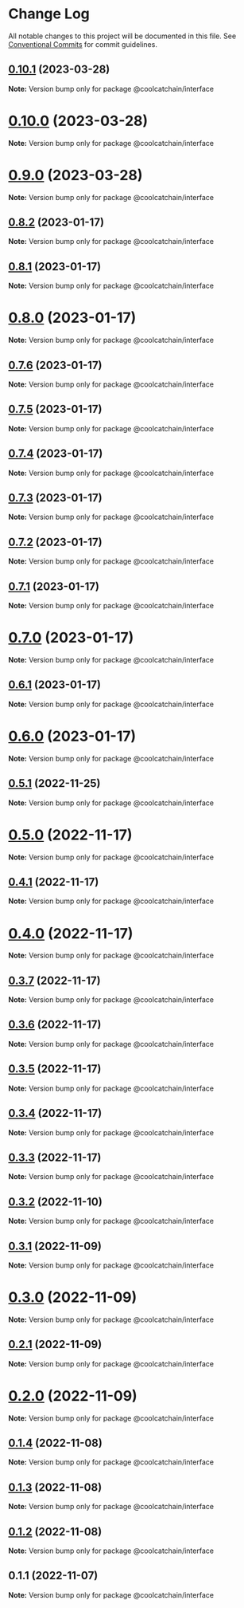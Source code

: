# Change Log

All notable changes to this project will be documented in this file.
See [Conventional Commits](https://conventionalcommits.org) for commit guidelines.

## [0.10.1](https://github.com/DigitalKitchenLabs/interface/compare/v0.10.0...v0.10.1) (2023-03-28)

**Note:** Version bump only for package @coolcatchain/interface





# [0.10.0](https://github.com/DigitalKitchenLabs/interface/compare/v0.9.0...v0.10.0) (2023-03-28)

**Note:** Version bump only for package @coolcatchain/interface





# [0.9.0](https://github.com/DigitalKitchenLabs/interface/compare/v0.8.2...v0.9.0) (2023-03-28)

**Note:** Version bump only for package @coolcatchain/interface





## [0.8.2](https://github.com/DigitalKitchenLabs/interface/compare/v0.8.1...v0.8.2) (2023-01-17)

**Note:** Version bump only for package @coolcatchain/interface





## [0.8.1](https://github.com/DigitalKitchenLabs/interface/compare/v0.8.0...v0.8.1) (2023-01-17)

**Note:** Version bump only for package @coolcatchain/interface





# [0.8.0](https://github.com/DigitalKitchenLabs/interface/compare/v0.7.6...v0.8.0) (2023-01-17)

**Note:** Version bump only for package @coolcatchain/interface





## [0.7.6](https://github.com/DigitalKitchenLabs/interface/compare/v0.7.5...v0.7.6) (2023-01-17)

**Note:** Version bump only for package @coolcatchain/interface





## [0.7.5](https://github.com/DigitalKitchenLabs/interface/compare/v0.7.4...v0.7.5) (2023-01-17)

**Note:** Version bump only for package @coolcatchain/interface





## [0.7.4](https://github.com/DigitalKitchenLabs/interface/compare/v0.7.3...v0.7.4) (2023-01-17)

**Note:** Version bump only for package @coolcatchain/interface





## [0.7.3](https://github.com/DigitalKitchenLabs/interface/compare/v0.7.2...v0.7.3) (2023-01-17)

**Note:** Version bump only for package @coolcatchain/interface





## [0.7.2](https://github.com/DigitalKitchenLabs/interface/compare/v0.7.1...v0.7.2) (2023-01-17)

**Note:** Version bump only for package @coolcatchain/interface





## [0.7.1](https://github.com/DigitalKitchenLabs/interface/compare/v0.7.0...v0.7.1) (2023-01-17)

**Note:** Version bump only for package @coolcatchain/interface





# [0.7.0](https://github.com/DigitalKitchenLabs/interface/compare/v0.6.1...v0.7.0) (2023-01-17)

**Note:** Version bump only for package @coolcatchain/interface





## [0.6.1](https://github.com/DigitalKitchenLabs/interface/compare/v0.6.0...v0.6.1) (2023-01-17)

**Note:** Version bump only for package @coolcatchain/interface





# [0.6.0](https://github.com/DigitalKitchenLabs/interface/compare/v0.5.1...v0.6.0) (2023-01-17)

**Note:** Version bump only for package @coolcatchain/interface





## [0.5.1](https://github.com/DigitalKitchenLabs/interface/compare/v0.5.0...v0.5.1) (2022-11-25)

**Note:** Version bump only for package @coolcatchain/interface





# [0.5.0](https://github.com/DigitalKitchenLabs/interface/compare/v0.4.1...v0.5.0) (2022-11-17)

**Note:** Version bump only for package @coolcatchain/interface





## [0.4.1](https://github.com/DigitalKitchenLabs/interface/compare/v0.4.0...v0.4.1) (2022-11-17)

**Note:** Version bump only for package @coolcatchain/interface





# [0.4.0](https://github.com/DigitalKitchenLabs/interface/compare/v0.3.7...v0.4.0) (2022-11-17)

**Note:** Version bump only for package @coolcatchain/interface





## [0.3.7](https://github.com/DigitalKitchenLabs/interface/compare/v0.3.6...v0.3.7) (2022-11-17)

**Note:** Version bump only for package @coolcatchain/interface





## [0.3.6](https://github.com/DigitalKitchenLabs/interface/compare/v0.3.5...v0.3.6) (2022-11-17)

**Note:** Version bump only for package @coolcatchain/interface





## [0.3.5](https://github.com/DigitalKitchenLabs/interface/compare/v0.3.4...v0.3.5) (2022-11-17)

**Note:** Version bump only for package @coolcatchain/interface





## [0.3.4](https://github.com/DigitalKitchenLabs/interface/compare/v0.3.3...v0.3.4) (2022-11-17)

**Note:** Version bump only for package @coolcatchain/interface





## [0.3.3](https://github.com/DigitalKitchenLabs/interface/compare/v0.3.2...v0.3.3) (2022-11-17)

**Note:** Version bump only for package @coolcatchain/interface





## [0.3.2](https://github.com/DigitalKitchenLabs/interface/compare/v0.3.1...v0.3.2) (2022-11-10)

**Note:** Version bump only for package @coolcatchain/interface





## [0.3.1](https://github.com/DigitalKitchenLabs/interface/compare/v0.3.0...v0.3.1) (2022-11-09)

**Note:** Version bump only for package @coolcatchain/interface





# [0.3.0](https://github.com/DigitalKitchenLabs/interface/compare/v0.2.1...v0.3.0) (2022-11-09)

**Note:** Version bump only for package @coolcatchain/interface





## [0.2.1](https://github.com/DigitalKitchenLabs/interface/compare/v0.2.0...v0.2.1) (2022-11-09)

**Note:** Version bump only for package @coolcatchain/interface





# [0.2.0](https://github.com/DigitalKitchenLabs/interface/compare/v0.1.4...v0.2.0) (2022-11-09)

**Note:** Version bump only for package @coolcatchain/interface





## [0.1.4](https://github.com/DigitalKitchenLabs/interface/compare/v0.1.3...v0.1.4) (2022-11-08)

**Note:** Version bump only for package @coolcatchain/interface





## [0.1.3](https://github.com/DigitalKitchenLabs/interface/compare/v0.1.2...v0.1.3) (2022-11-08)

**Note:** Version bump only for package @coolcatchain/interface





## [0.1.2](https://github.com/DigitalKitchenLabs/interface/compare/v0.1.1...v0.1.2) (2022-11-08)

**Note:** Version bump only for package @coolcatchain/interface





## 0.1.1 (2022-11-07)

**Note:** Version bump only for package @coolcatchain/interface

